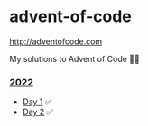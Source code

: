# advent-of-code
http://adventofcode.com

My solutions to Advent of Code 🧑‍💻

### [2022](2022)
- [Day 1](2022/day1.js) ✅
- [Day 2](2022/day2.js) ✅
